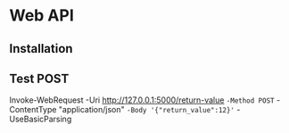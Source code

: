 # Web API
## Installation
### 


## Test POST 
Invoke-WebRequest -Uri http://127.0.0.1:5000/return-value `
  -Method POST `
  -ContentType "application/json" `
  -Body '{"return_value":12}' `
  -UseBasicParsing
